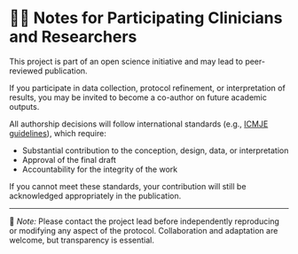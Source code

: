 # 🧑‍⚕️ Notes for Participating Clinicians and Researchers

This project is part of an open science initiative and may lead to peer-reviewed publication.

If you participate in data collection, protocol refinement, or interpretation of results, you may be invited to become a co-author on future academic outputs.

All authorship decisions will follow international standards (e.g., [ICMJE guidelines](https://www.icmje.org/recommendations/)), which require:

- Substantial contribution to the conception, design, data, or interpretation  
- Approval of the final draft  
- Accountability for the integrity of the work

If you cannot meet these standards, your contribution will still be acknowledged appropriately in the publication.

---

🔹 *Note:* Please contact the project lead before independently reproducing or modifying any aspect of the protocol. Collaboration and adaptation are welcome, but transparency is essential.
